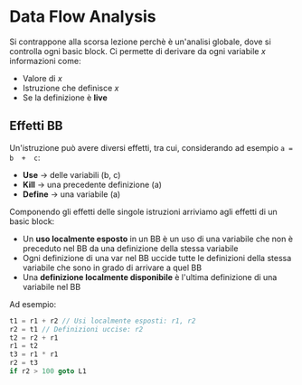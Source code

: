# Data Flow Analysis

Si contrappone alla scorsa lezione perchè è un'analisi globale, dove si controlla ogni basic block.
Ci permette di derivare da ogni variabile _x_ informazioni come:
- Valore di _x_
- Istruzione che definisce _x_
- Se la definizione è **live**

## Effetti BB

Un'istruzione può avere diversi effetti, tra cui, considerando ad esempio ```a = b  +  c```:
- **Use** $\longrightarrow$ delle variabili (b, c)
- **Kill** $\longrightarrow$ una precedente definizione (a)
- **Define** $\longrightarrow$ una variabile (a)

Componendo gli effetti delle singole istruzioni arriviamo agli effetti di un basic block:
- Un **uso localmente esposto** in un BB è un uso di una variabile che non è preceduto nel BB da una definizione della stessa variabile
- Ogni definizione di una var nel BB uccide tutte le definizioni della stessa variabile che sono in grado di arrivare a quel BB
- Una **definizione localmente disponibile** è l'ultima definizione di una variabile nel BB


Ad esempio: 
```c
t1 = r1 + r2 // Usi localmente esposti: r1, r2
r2 = t1 // Definizioni uccise: r2
t2 = r2 + r1 
r1 = t2
t3 = r1 * r1
r2 = t3
if r2 > 100 goto L1
```

